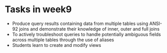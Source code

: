 # Tasks in week9
- Produce query results containing data from multiple tables using ANSI-92 joins and demonstrate their knowledge of inner, outer and full joins
- To actively troubleshoot queries to handle potentially ambiguous fields across multiple tables through the use of aliases
- Students learn to create and modify views
